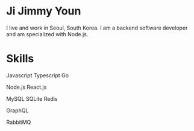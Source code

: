 # Ji Jimmy Youn

I live and work in Seoul, South Korea.
I am a backend software developer and am specialized with Node.js.

# Skills
Javascript Typescript Go

Node.js React.js

MySQL SQLite Redis

GraphQL

RabbitMQ
